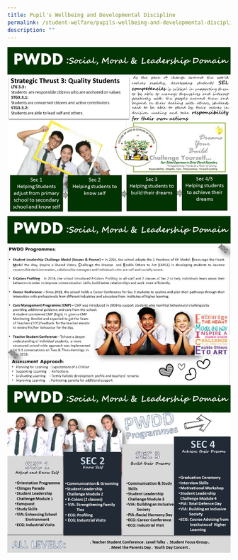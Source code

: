 ```yaml
---
title: Pupil's Wellbeing and Developmental Discipline
permalink: /student-welfare/pupils-wellbeing-and-developmental-discipline
description: ""
---
```




![](/images/Slide17.jpeg)
![](/images/Slide18.jpeg)
![](/images/Slide19.jpeg)